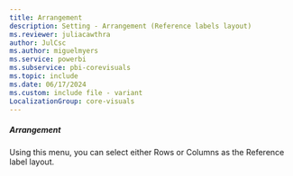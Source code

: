 ```yaml
---
title: Arrangement
description: Setting - Arrangement (Reference labels layout)
ms.reviewer: juliacawthra
author: JulCsc
ms.author: miguelmyers
ms.service: powerbi
ms.subservice: pbi-corevisuals
ms.topic: include
ms.date: 06/17/2024
ms.custom: include file - variant
LocalizationGroup: core-visuals
---
```

##### Arrangement

Using this menu, you can select either Rows or Columns as the Reference label layout.
